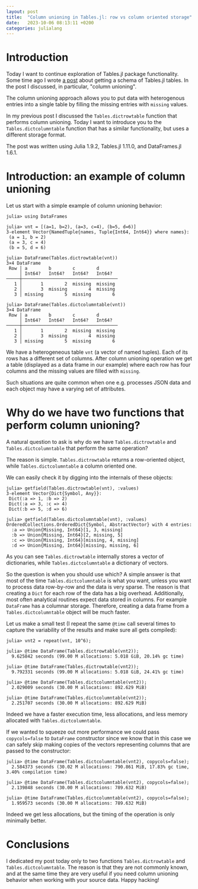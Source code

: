 ```yaml
---
layout: post
title:  "Column unioning in Tables.jl: row vs column oriented storage"
date:   2023-10-06 08:13:11 +0200
categories: julialang
---
```


# Introduction

Today I want to continue exploration of Tables.jl package functionality.
Some time ago I wrote [a post][post] about getting a schema of Tables.jl tables.
In the post I discussed, in particular, "column unioning".

The column unioning approach allows you to put data with heterogenous entries into a single table
by filling the missing entries with `missing` values.

In my previous post I discussed the `Tables.dictrowtable` function that performs column unioning.
Today I want to introduce you to the `Tables.dictcolumntable` function that has a similar functionality,
but uses a different storage format.

The post was written using Julia 1.9.2, Tables.jl 1.11.0, and DataFrames.jl 1.6.1.

# Introduction: an example of column unioning

Let us start with a simple example of column unioning behavior:

```
julia> using DataFrames

julia> vnt = [(a=1, b=2), (a=3, c=4), (b=5, d=6)]
3-element Vector{NamedTuple{names, Tuple{Int64, Int64}} where names}:
 (a = 1, b = 2)
 (a = 3, c = 4)
 (b = 5, d = 6)

julia> DataFrame(Tables.dictrowtable(vnt))
3×4 DataFrame
 Row │ a        b        c        d
     │ Int64?   Int64?   Int64?   Int64?
─────┼────────────────────────────────────
   1 │       1        2  missing  missing
   2 │       3  missing        4  missing
   3 │ missing        5  missing        6

julia> DataFrame(Tables.dictcolumntable(vnt))
3×4 DataFrame
 Row │ a        b        c        d
     │ Int64?   Int64?   Int64?   Int64?
─────┼────────────────────────────────────
   1 │       1        2  missing  missing
   2 │       3  missing        4  missing
   3 │ missing        5  missing        6
```

We have a heterogeneous table `vnt` (a vector of named tuples).
Each of its rows has a different set of columns.
After column unioning operation we get a table (displayed as a data frame in our example) where each row has four columns and the missing values are filled with `missing`.

Such situations are quite common when one e.g. processes JSON data and each object may have a varying set of attributes.

# Why do we have two functions that perform column unioning?

A natural question to ask is why do we have `Tables.dictrowtable` and `Tables.dictcolumntable` that perform the same operation?

The reason is simple. `Tables.dictrowtable` returns a row-oriented object, while `Tables.dictcolumntable` a column oriented one.

We can easily check it by digging into the internals of these objects:

```
julia> getfield(Tables.dictrowtable(vnt), :values)
3-element Vector{Dict{Symbol, Any}}:
 Dict(:a => 1, :b => 2)
 Dict(:a => 3, :c => 4)
 Dict(:b => 5, :d => 6)

julia> getfield(Tables.dictcolumntable(vnt), :values)
OrderedCollections.OrderedDict{Symbol, AbstractVector} with 4 entries:
  :a => Union{Missing, Int64}[1, 3, missing]
  :b => Union{Missing, Int64}[2, missing, 5]
  :c => Union{Missing, Int64}[missing, 4, missing]
  :d => Union{Missing, Int64}[missing, missing, 6]
```

As you can see `Tables.dictrowtable` internally stores a vector of dictionaries, while `Tables.dictcolumntable` a dictionary of vectors.

So the question is when you should use which? A simple answer is that most of the time `Tables.dictcolumntable` is what you want,
unless you want to process data row-by-row and the data is very sparse. The reason is that creating a `Dict` for each row of the data
has a big overhead. Additionally, most often analytical routines expect data stored in columns. For example `DataFrame` has a columnar storage.
Therefore, creating a data frame from a `Tables.dictcolumntable` object will be much faster.

Let us make a small test (I repeat the same `@time` call several times to capture the variability of the results and make sure all gets compiled):

```
julia> vnt2 = repeat(vnt, 10^6);

julia> @time DataFrame(Tables.dictrowtable(vnt2));
  9.625842 seconds (99.00 M allocations: 5.018 GiB, 20.14% gc time)

julia> @time DataFrame(Tables.dictrowtable(vnt2));
  9.792331 seconds (99.00 M allocations: 5.018 GiB, 24.41% gc time)

julia> @time DataFrame(Tables.dictcolumntable(vnt2));
  2.029009 seconds (30.00 M allocations: 892.629 MiB)

julia> @time DataFrame(Tables.dictcolumntable(vnt2));
  2.251707 seconds (30.00 M allocations: 892.629 MiB)
```

Indeed we have a faster execution time, less allocations, and less memory allocated with `Tables.dictcolumntable`.

If we wanted to squeeze out more performance we could pass `copycols=false` to `DataFrame` constructor since we know
that in this case we can safely skip making copies of the vectors representing columns that are passed to the constructor:

```
julia> @time DataFrame(Tables.dictcolumntable(vnt2), copycols=false);
  2.584373 seconds (30.02 M allocations: 790.861 MiB, 17.83% gc time, 3.40% compilation time)

julia> @time DataFrame(Tables.dictcolumntable(vnt2), copycols=false);
  2.139848 seconds (30.00 M allocations: 789.632 MiB)

julia> @time DataFrame(Tables.dictcolumntable(vnt2), copycols=false);
  1.959573 seconds (30.00 M allocations: 789.632 MiB)
```

Indeed we get less allocations, but the timing of the operation is only minimally better.

# Conclusions

I dedicated my post today only to two functions `Tables.dictrowtable` and `Tables.dictcolumntable`.
The reason is that they are not commonly known, and at the same time they are very useful if you
need column unioning behavior when working with your source data. Happy hacking!

[post]: https://bkamins.github.io/julialang/2023/09/01/tables.html
